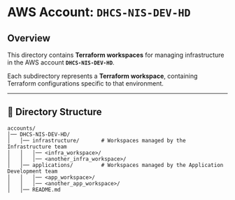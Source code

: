 # AWS Account: `DHCS-NIS-DEV-HD`

## Overview
This directory contains **Terraform workspaces** for managing infrastructure in the AWS account **`DHCS-NIS-DEV-HD`**.

Each subdirectory represents a **Terraform workspace**, containing Terraform configurations specific to that environment.

---

## 📂 Directory Structure

```
accounts/
│── DHCS-NIS-DEV-HD/
│   │── infrastructure/       # Workspaces managed by the Infrastructure team
│   │   │── <infra_workspace>/
│   │   │── <another_infra_workspace>/
│   │── applications/         # Workspaces managed by the Application Development team
│   │   │── <app_workspace>/
│   │   │── <another_app_workspace>/
│   │── README.md